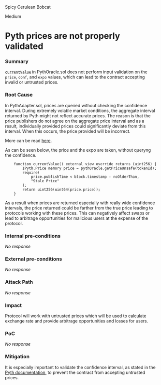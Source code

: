 Spicy Cerulean Bobcat

Medium

# Pyth prices are not properly validated

### Summary

[`currentValue`](https://github.com/sherlock-audit/2024-11-oku/blob/e844037b3fcd8288efe10a2f1cf43e62bad7b4e1/oku-custom-order-types/contracts/oracle/External/PythOracle.sol#L26-L49) in PythOracle.sol does not perform input validation on the `price`, `conf`, and `expo` values, which can lead to the contract accepting invalid or untrusted prices.

### Root Cause

In PythAdapter.sol, prices are queried without checking the confidence interval. During extremely volatile market conditions, the aggregate interval returned by Pyth might not reflect accurate prices. The reason is that the price publishers do not agree on the aggregate price interval and as a result, individually provided prices could significantly deviate from this interval. When this occurs, the price provided will be incorrect.

More can be read [here](https://docs.pyth.network/price-feeds/best-practices#confidence-intervals).

As can be seen below, the price and the expo are taken, without queryng the confidence.

```solidity
    function currentValue() external view override returns (uint256) {
        IPyth.Price memory price = pythOracle.getPriceUnsafe(tokenId);
        require(
            price.publishTime < block.timestamp - noOlderThan,
            "Stale Price"
        );
        return uint256(uint64(price.price));
    }
```

As a result when prices are returned especially with really wide confidence intervals, the price returned could be farther from the true price leading to protocols working with these prices. This can negatively affect swaps or lead to arbitrage opportunities for malicious users at the expense of the protocol.

### Internal pre-conditions
_No response_

### External pre-conditions
_No response_

### Attack Path
_No response_

### Impact
 
Protocol will work with untrusted prices which will be used to calculate exchange rate and provide arbitrage opportunities and losses for users.

### PoC
_No response_
 
### Mitigation

It is especially important to validate the confidence interval, as stated in the [Pyth documentation,](https://docs.pyth.network/price-feeds/best-practices#confidence-intervals) to prevent the contract from accepting untrusted prices.

